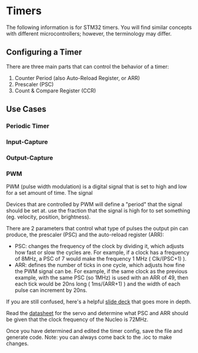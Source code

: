 # Timers

The following information is for STM32 timers.
You will find similar concepts with different microcontrollers; however,
the terminology may differ.

## Configuring a Timer

There are three main parts that can control the behavior of a timer:

1. Counter Period (also Auto-Reload Register, or ARR)
2. Prescaler (PSC)
3. Count & Compare Register (CCR)

## Use Cases

### Periodic Timer

### Input-Capture

### Output-Capture

### PWM
PWM (pulse width modulation) is a digital signal that is set to high and low for a set amount of time.
The signal 

Devices that are
controlled by PWM will define a "period" that the signal should be set at.
use the fraction that the signal is high for to set something (eg. velocity, position, brightness).

There are 2 parameters that control what type of pulses the output pin can produce, the prescaler (PSC) and the auto-reload register (ARR):
* PSC: changes the frequency of the clock by dividing it, which adjusts how fast or slow the cycles are. For example, if a clock has a frequency of 8MHz, a PSC of 7 would make the frequency 1 MHz ( Clk/(PSC+1) ).
* ARR: defines the number of ticks in one cycle, which adjusts how fine the PWM signal can be. For example, if the same clock as the previous example, with the same PSC (so 1MHz) is used with an ARR of 49, then each tick would be 20ns long ( 1ms/(ARR+1) ) and the width of each pulse can increment by 20ns.

If you are still confused, here's a helpful [slide deck](https://docs.google.com/presentation/d/1eK4ROr9wMi3IOqEUcBABVkFSWsVM56jEgm_zoR2-wio/edit?usp=drive_link) that goes more in depth. 


Read the [datasheet](http://www.ee.ic.ac.uk/pcheung/teaching/DE1_EE/stores/sg90_datasheet.pdf) for the servo and determine what PSC and ARR should be given that the clock frequency of the Nucleo is 72MHz.


Once you have determined and edited the timer config, save the file and generate code. Note: you can always come back to the .ioc to make changes.


